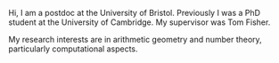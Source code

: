 Hi, I am a postdoc at the University of Bristol. Previously I was a PhD student at the University of Cambridge. My supervisor was Tom Fisher.

My research interests are in arithmetic geometry and number theory, particularly computational aspects. 
